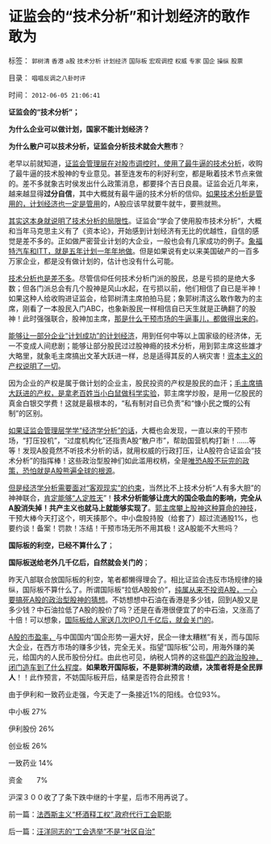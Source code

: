 # 证监会的“技术分析”和计划经济的敢作敢为

标签： `郭树清` `香港` `a股` `技术分析` `计划经济` `国际板` `宏观调控` `权威` `专家` `国企` `操纵` `股票` 

目录： `唱唱反调之八卦时评`

时间： `2012-06-05 21:06:41`

**证监会的“技术分析”；**

**为什么企业可以做计划，国家不能计划经济？**

**为什么散户可以技术分析，证监会分析技术就会大熊市**？

老早以前就知道，[证监会管理层在对股市调控时，使用了最牛逼的技术分析](../../../2012/1/6/技术分析绝对化的政治意义和股神的奋斗.md)，收购了最牛逼的技术股神的专业意见。甚至连发布的利好利空，都是瞅着技术节点来做的。差不多就象古时侯发出什么政策消息，都要择个吉日良晨。证监会近几年来，越来越显得**过分自信**，其中大概就有最牛逼的技术分析的信仰。[如果技术分析是管用的，计划经济也一定是管用](../../../2011/5/27/从行情分析理解经济学“主流”.md)的，A股应该早就要牛就牛，要熊就熊。

[其实这本身就说明了技术分析的局限性](../../../2011/12/28/天灾人祸妖孽生；凡有股灾多股神；.md)。证监会“学会了使用股市技术分析”，大概和当年马克思主义有了《资本论》，开始感到计划经济有无比的优越性，自信的感觉是差不多的。正如做严密营业计划的大企业，一般也会有几家成功的例子。[象福特汽车和ITT，就是五年计划一年年地做](../../../2009/9/17/反垄断案中的美国国际电话电报公司（ITT）是大还是小.md)。但是如果说有史以来美国破产的一百多万家企业，都是没有做计划的，估计也没有什么可能。

[技术分析也是差不多](../../../2011/12/19/道德股神“唱衰股民”为虎作伥掩盖了政策釜底抽薪.md)。尽管信仰任何技术分析门派的股民，总是亏损的是绝大多数；但各门派总会有几个股神是风山水起，在亏损以前，他们相信了自已是半神！如果这种人给收购进证监会，给郭树清主席拍拍马屁；象郭树清这么敢作敢为的主席，刚看了一本股民入门ABC，也象新股民一样相信自已天生就是正确翻了的股神！此时强强联合，股神加主席，[那是什么干预市场的牛逼事儿，都做得出来的](../../../2011/12/27/个案不具统计意义约束下的技术分析，未来波动无法预期.md)。

[能够让一部分企业“计划成功”的计划经济](../../../2011/2/8/为什么引入数学的“经济学”都是伪科学？.md)，用到任何中等以上国家级的经济体，无一不变成人间悲剧；能够让部分股民过过股神瘾的技术分析，用到郭主席这些雄才大略里，就象毛主席搞出文革大跃进一样，总是适得其反的人祸灾害！[资本主义的产权说明了一切](../../../2010/1/23/企业家和管理和垄断的前途.md)。

因为企业的产权是属于做计划的企业主，股民投资的产权是股民的血汗；[毛主席搞大跃进的产权，是拿老百姓当小白鼠做科学实验](../../../2011/11/12/大国治理的传统误区.md)，郭主席学炒股，是用一亿股民的真金白银交学费！这就是最根本的，“私有制对自已负责”和“慷小民之慨的公有制”的区别。

[如果证监会管理层学学“经济学分析”的话](../../../2011/5/26/基本面分析针对买卖行为背景评估.md)，大概也会发现，一直以来的干预市场，“打压投机”，“过度机构化”还指责A股“散户市”，帮助国营机构打新！……等等！发现A股竟然不听技术分析的话，就用权威的行政打压，让A股符合证监会“技术分析”的指挥棒！这些政治型股神们如此滥用权柄，全是[唯恐A股不玩完的政策，恐怕就是A股熊遍全球的根源](../../../2012/1/5/证监会政策过度令A股熊遍全球.md)。

[但是经济学分析需要面对“客观现实”的约束](../../../2011/5/26/基本面分析针对买卖行为背景评估.md)，当然比不上技术分析“人有多大胆”的神神联合，[肯定能够“人定胜天](../../../2009/5/1/人定胜天？马列唯心信仰对客观规律干预冲动.md)”！**技术分析能够让庞大的国企吸血的影响，完全从A股消失掉！共产主义也就马上就能够实现了**。[郭主席攀上股神这种算命的神技](../../../2012/5/14/元首原则的两个凡是和拨乱反正.md)，干预大棒今天打这个，明天揍那个。中小盘股持股（给套了）超过流通股1%，也要约谈！备案！罚款！冻结！干预市场无所不用其极！这A股能不大熊吗？

**国际板的利空，已经不算什么了**；

**国际板送给老外几千亿后，自然就会关门的**；

昨天八部联合放国际板的利空，笔者都懒得理会了。相比证监会违反市场规律的操纵，国际板不算什么了。所谓国际板“拉低A股股价”，[纯属从来不投资A股，一心要搞死A股的政治型股神的猜想](../../../2012/1/5/“左翼股神”是政治性的，还是理财性的？.md)。不妨想想中石油在香港是多少钱，回到A股又是多少钱？中石油拉低了A股的股价了吗？还是在香港很便宜了的中石油，又涨高了十倍！可以想象，[国际板给人家送几次IPO几千亿后，就会关门的](../../../2011/6/15/国际板推动RMB国际化的骗局.md)。

[A股的市盈率，](../../../2011/7/1/A股合理的市盈率应是无限高.md)与中国国内“国企形势一遍大好，民企一律太糟糕”有关，而与国际大企业，在西方市场的赚多少钱，完全无关。指望“国际板”公司，用海外赚的美元，给国内的人民币股份分红。由此也可见，纳税人饲养的这些[国产的政治股神，闭门造车到了什么程度](../../../2011/9/21/打压“投机和高利贷”，经济危机只会火上添油.md)。**如果敢开国际板，不是郭树清的政绩，决策者将是全民罪人**！！此作预言，不妨国际板开后，结果是否符合此预言！

由于伊利和一致药业走强，今天走了一条接近1%的阳线。仓位93%。

中小板 27%

伊利股份 26%

创业板 26%

一致药业 14%

资金　　7%

沪深３００收了了条下跌中继的十字星，后市不用再说了。



前一篇：[法西斯主义“杯酒释工权”,政府代行工会职能](../../../2012/6/5/法西斯主义“杯酒释工权”,政府代行工会职能.md)

后一篇：[汪洋同志的“工会选举”不是“社区自治”](../../../2012/6/6/汪洋同志的“工会选举”不是“社区自治”.md)